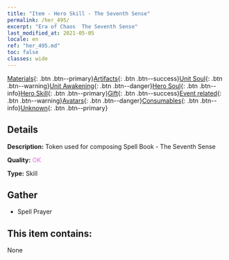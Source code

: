 ```yaml
---
title: "Item - Hero Skill - The Seventh Sense"
permalink: /her_495/
excerpt: "Era of Chaos  The Seventh Sense"
last_modified_at: 2021-05-05
locale: en
ref: "her_495.md"
toc: false
classes: wide
---
```

 [Materials](/Items/){: .btn .btn--primary}[Artifacts](/Items/Artifacts/){: .btn .btn--success}[Unit Soul](/Items/UnitSoul/){: .btn .btn--warning}[Unit Awakening](/Items/UnitAwakening/){: .btn .btn--danger}[Hero Soul](/Items/HeroSoul/){: .btn .btn--info}[Hero Skill](/Items/HeroSkill/){: .btn .btn--primary}[Gift](/Items/Gift/){: .btn .btn--success}[Event related](/Items/Events/){: .btn .btn--warning}[Avatars](/Items/Avatars/){: .btn .btn--danger}[Consumables](/Items/Consumables/){: .btn .btn--info}[Unknown](/Items/Unknown/){: .btn .btn--primary}

## Details
 **Description:** Token used for composing Spell Book - The Seventh Sense

 **Quality:** <span style="color: #DA70D6">OK</span>

 **Type:** Skill

## Gather

*    Spell Prayer 

## This item contains:

  None

